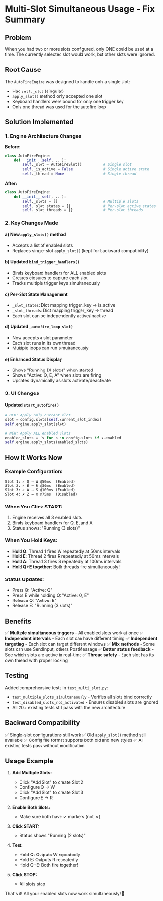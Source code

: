 # Multi-Slot Simultaneous Usage - Fix Summary

## Problem
When you had two or more slots configured, only ONE could be used at a time. The currently selected slot would work, but other slots were ignored.

## Root Cause
The `AutoFireEngine` was designed to handle only a single slot:
- Had `self._slot` (singular)
- `apply_slot()` method only accepted one slot
- Keyboard handlers were bound for only one trigger key
- Only one thread was used for the autofire loop

## Solution Implemented

### 1. **Engine Architecture Changes**

**Before:**
```python
class AutoFireEngine:
    def __init__(self, ...):
        self._slot = AutoFireSlot()          # Single slot
        self._is_active = False              # Single active state
        self._thread = None                  # Single thread
```

**After:**
```python
class AutoFireEngine:
    def __init__(self, ...):
        self._slots = []                     # Multiple slots
        self._slot_states = {}               # Per-slot active states
        self._slot_threads = {}              # Per-slot threads
```

### 2. **Key Changes Made**

#### a) New `apply_slots()` method
- Accepts a list of enabled slots
- Replaces single-slot `apply_slot()` (kept for backward compatibility)

#### b) Updated `bind_trigger_handlers()`
- Binds keyboard handlers for ALL enabled slots
- Creates closures to capture each slot
- Tracks multiple trigger keys simultaneously

#### c) Per-Slot State Management
- `_slot_states`: Dict mapping trigger_key → is_active
- `_slot_threads`: Dict mapping trigger_key → thread
- Each slot can be independently active/inactive

#### d) Updated `_autofire_loop(slot)`
- Now accepts a slot parameter
- Each slot runs in its own thread
- Multiple loops can run simultaneously

#### e) Enhanced Status Display
- Shows "Running (X slots)" when started
- Shows "Active: Q, E, A" when slots are firing
- Updates dynamically as slots activate/deactivate

### 3. **UI Changes**

#### Updated `start_autofire()`
```python
# OLD: Apply only current slot
slot = config.slots[self.current_slot_index]
self.engine.apply_slot(slot)

# NEW: Apply ALL enabled slots
enabled_slots = [s for s in config.slots if s.enabled]
self.engine.apply_slots(enabled_slots)
```

## How It Works Now

### Example Configuration:
```
Slot 1: ✓ Q → W @50ms  (Enabled)
Slot 2: ✓ E → R @50ms  (Enabled)
Slot 3: ✓ A → S @100ms (Enabled)
Slot 4: ✗ Z → X @75ms  (Disabled)
```

### When You Click START:
1. Engine receives all 3 enabled slots
2. Binds keyboard handlers for Q, E, and A
3. Status shows: "Running (3 slots)"

### When You Hold Keys:
- **Hold Q**: Thread 1 fires W repeatedly at 50ms intervals
- **Hold E**: Thread 2 fires R repeatedly at 50ms intervals
- **Hold A**: Thread 3 fires S repeatedly at 100ms intervals
- **Hold Q+E together**: Both threads fire simultaneously!

### Status Updates:
- Press Q: "Active: Q"
- Press E while holding Q: "Active: Q, E"
- Release Q: "Active: E"
- Release E: "Running (3 slots)"

## Benefits

✅ **Multiple simultaneous triggers** - All enabled slots work at once
✅ **Independent intervals** - Each slot can have different timing
✅ **Independent targeting** - Each slot can target different windows
✅ **Mix methods** - Some slots can use SendInput, others PostMessage
✅ **Better status feedback** - See which slots are active in real-time
✅ **Thread safety** - Each slot has its own thread with proper locking

## Testing

Added comprehensive tests in `test_multi_slot.py`:
- `test_multiple_slots_simultaneously` - Verifies all slots bind correctly
- `test_disabled_slots_not_activated` - Ensures disabled slots are ignored
- All 20+ existing tests still pass with the new architecture

## Backward Compatibility

✅ Single-slot configurations still work
✅ Old `apply_slot()` method still available
✅ Config file format supports both old and new styles
✅ All existing tests pass without modification

## Usage Example

1. **Add Multiple Slots:**
   - Click "Add Slot" to create Slot 2
   - Configure Q → W
   - Click "Add Slot" to create Slot 3
   - Configure E → R

2. **Enable Both Slots:**
   - Make sure both have ✓ markers (not ✗)

3. **Click START:**
   - Status shows "Running (2 slots)"

4. **Test:**
   - Hold Q: Outputs W repeatedly
   - Hold E: Outputs R repeatedly
   - Hold Q+E: Both fire together!

5. **Click STOP:**
   - All slots stop

That's it! All your enabled slots now work simultaneously! 🎉
